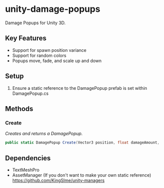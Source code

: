 # unity-damage-popups
Damage Popups for Unity 3D.

## Key Features
* Support for spawn position variance
* Support for random colors
* Popups move, fade, and scale up and down

## Setup
1. Ensure a static reference to the DamagePopup prefab is set within DamagePopup.cs

## Methods

### Create
*Creates and returns a DamagePopup.*
```cs
public static DamagePopup Create(Vector3 position, float damageAmount, params Color32[] colors)
```

## Dependencies
* TextMeshPro
* AssetManager (If you don't want to make your own static reference) https://github.com/KingSlme/unity-managers
